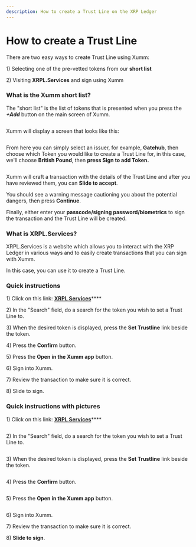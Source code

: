 ```yaml
---
description: How to create a Trust Line on the XRP Ledger
---
```


# How to create a Trust Line

There are two easy ways to create Trust Line using Xumm:

1\) Selecting one of the pre-vetted tokens from our **short list**

2\) Visiting **XRPL.Services** and sign using Xumm

### **What is the Xumm short list?**

The "short list" is the list of tokens that is presented when you press the _**+Add**_ button on the main screen of Xumm.

<figure><img src="../.gitbook/assets/Short List - 1.png" alt=""><figcaption></figcaption></figure>

Xumm will display a screen that looks like this:

<figure><img src="../.gitbook/assets/Short List - 2.png" alt=""><figcaption></figcaption></figure>

From here you can simply select an issuer, for example, **Gatehub**, then choose which Token you would like to create a Trust Line for, in this case, we'll choose **British Pound**, then **press Sign to add Token.**

<figure><img src="../.gitbook/assets/Short List - 3.png" alt=""><figcaption></figcaption></figure>

Xumm will craft a transaction with the details of the Trust Line and after you have reviewed them, you can **Slide to accept**. &#x20;

You should see a warning message cautioning you about the potential dangers, then press **Continue**.&#x20;

Finally, either enter your **passcode/signing password/biometrics** to sign the transaction and the Trust Line will be created.

### **What is XRPL.Services?**

XRPL.Services is a website which allows you to interact with the XRP Ledger in various ways and to easily create transactions that you can sign with Xumm.&#x20;

In this case, you can use it to create a Trust Line.

### Quick instructions

1\) Click on this link: [**XRPL Services**](https://xrpl.services/tokens)****

2\) In the "Search" field, do a search for the token you wish to set a Trust Line to.

3\) When the desired token is displayed, press the **Set Trustline** link beside the token.

4\) Press the **Confirm** button.

5\) Press the **Open in the Xumm app** button.

6\) Sign into Xumm.

7\) Review the transaction to make sure it is correct.

8\) Slide to sign.

### Quick instructions with pictures

1\) Click on this link: [**XRPL Services**](https://xrpl.services/tokens)****

<figure><img src="../.gitbook/assets/XRPL Services - 1.png" alt=""><figcaption></figcaption></figure>

2\) In the "Search" field, do a search for the token you wish to set a Trust Line to.

<figure><img src="../.gitbook/assets/XRPL Services - 2.png" alt=""><figcaption></figcaption></figure>

3\) When the desired token is displayed, press the **Set Trustline** link beside the token.

<figure><img src="../.gitbook/assets/XRPL Services - 3.png" alt=""><figcaption></figcaption></figure>

4\) Press the **Confirm** button.

<figure><img src="../.gitbook/assets/XRPL Services - 4.png" alt=""><figcaption></figcaption></figure>

5\) Press the **Open in the Xumm app** button.

<figure><img src="../.gitbook/assets/XRPL Services - 6.png" alt=""><figcaption></figcaption></figure>

6\) Sign into Xumm.

7\) Review the transaction to make sure it is correct.

8\) **Slide to sign**.

